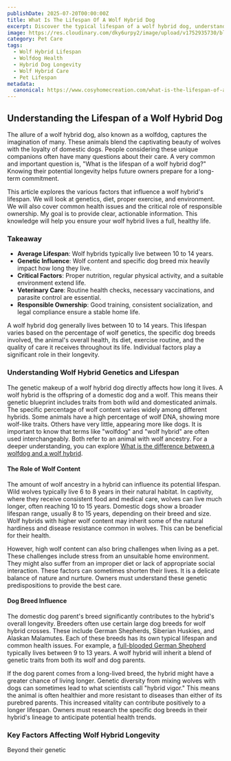 ```yaml
---
publishDate: 2025-07-20T00:00:00Z
title: What Is The Lifespan Of A Wolf Hybrid Dog
excerpt: Discover the typical lifespan of a wolf hybrid dog, understanding factors like genetics, health, and care that impact their longevity.
image: https://res.cloudinary.com/dky6urpy2/image/upload/v1752935730/blog_image_1752935729_qj2jci.webp
category: Pet Care
tags:
  - Wolf Hybrid Lifespan
  - Wolfdog Health
  - Hybrid Dog Longevity
  - Wolf Hybrid Care
  - Pet Lifespan
metadata:
  canonical: https://www.cosyhomecreation.com/what-is-the-lifespan-of-a-wolf-hybrid-dog
---
```


## Understanding the Lifespan of a Wolf Hybrid Dog

The allure of a wolf hybrid dog, also known as a wolfdog, captures the imagination of many. These animals blend the captivating beauty of wolves with the loyalty of domestic dogs. People considering these unique companions often have many questions about their care. A very common and important question is, "What is the lifespan of a wolf hybrid dog?" Knowing their potential longevity helps future owners prepare for a long-term commitment.

This article explores the various factors that influence a wolf hybrid's lifespan. We will look at genetics, diet, proper exercise, and environment. We will also cover common health issues and the critical role of responsible ownership. My goal is to provide clear, actionable information. This knowledge will help you ensure your wolf hybrid lives a full, healthy life.

### Takeaway

*   **Average Lifespan**: Wolf hybrids typically live between 10 to 14 years.
*   **Genetic Influence**: Wolf content and specific dog breed mix heavily impact how long they live.
*   **Critical Factors**: Proper nutrition, regular physical activity, and a suitable environment extend life.
*   **Veterinary Care**: Routine health checks, necessary vaccinations, and parasite control are essential.
*   **Responsible Ownership**: Good training, consistent socialization, and legal compliance ensure a stable home life.

A wolf hybrid dog generally lives between 10 to 14 years. This lifespan varies based on the percentage of wolf genetics, the specific dog breeds involved, the animal's overall health, its diet, exercise routine, and the quality of care it receives throughout its life. Individual factors play a significant role in their longevity.

### Understanding Wolf Hybrid Genetics and Lifespan

The genetic makeup of a wolf hybrid dog directly affects how long it lives. A wolf hybrid is the offspring of a domestic dog and a wolf. This means their genetic blueprint includes traits from both wild and domesticated animals. The specific percentage of wolf content varies widely among different hybrids. Some animals have a high percentage of wolf DNA, showing more wolf-like traits. Others have very little, appearing more like dogs. It is important to know that terms like "wolfdog" and "wolf hybrid" are often used interchangeably. Both refer to an animal with wolf ancestry. For a deeper understanding, you can explore [What is the difference between a wolfdog and a wolf hybrid](https://cosyhomecreation.com/what-is-the-difference-between-a-wolfdog-and-a-wolf-hybrid).

#### The Role of Wolf Content

The amount of wolf ancestry in a hybrid can influence its potential lifespan. Wild wolves typically live 6 to 8 years in their natural habitat. In captivity, where they receive consistent food and medical care, wolves can live much longer, often reaching 10 to 15 years. Domestic dogs show a broader lifespan range, usually 8 to 15 years, depending on their breed and size. Wolf hybrids with higher wolf content may inherit some of the natural hardiness and disease resistance common in wolves. This can be beneficial for their health.

However, high wolf content can also bring challenges when living as a pet. These challenges include stress from an unsuitable home environment. They might also suffer from an improper diet or lack of appropriate social interaction. These factors can sometimes shorten their lives. It is a delicate balance of nature and nurture. Owners must understand these genetic predispositions to provide the best care.

#### Dog Breed Influence

The domestic dog parent's breed significantly contributes to the hybrid's overall longevity. Breeders often use certain large dog breeds for wolf hybrid crosses. These include German Shepherds, Siberian Huskies, and Alaskan Malamutes. Each of these breeds has its own typical lifespan and common health issues. For example, a [full-blooded German Shepherd](https://cosyhomecreation.com/what-is-the-lifespan-of-a-full-blood-german-shepherd) typically lives between 9 to 13 years. A wolf hybrid will inherit a blend of genetic traits from both its wolf and dog parents.

If the dog parent comes from a long-lived breed, the hybrid might have a greater chance of living longer. Genetic diversity from mixing wolves with dogs can sometimes lead to what scientists call "hybrid vigor." This means the animal is often healthier and more resistant to diseases than either of its purebred parents. This increased vitality can contribute positively to a longer lifespan. Owners must research the specific dog breeds in their hybrid's lineage to anticipate potential health trends.

### Key Factors Affecting Wolf Hybrid Longevity

Beyond their genetic